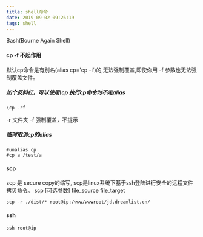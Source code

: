 ```yaml
---
title: shell命令
date: 2019-09-02 09:26:19
tags: shell
---
```

Bash(Bourne Again Shell)

#### cp -f 不起作用
默认cp命令是有别名(alias cp='cp -i')的,无法强制覆盖,即使你用 -f 参数也无法强制覆盖文件。
##### 加个反斜杠，可以使用\cp 执行cp命令时不走alias
```
\cp -rf 
```
-r 文件夹
-f 强制覆盖，不提示
##### 临时取消cp的alias
```
#unalias cp
#cp a /test/a
```

#### scp
scp 是 secure copy的缩写, scp是linux系统下基于ssh登陆进行安全的远程文件拷贝命令。
scp [可选参数] file_source file_target 
```
scp -r ./dist/* root@ip:/www/wwwroot/jd.dreamlist.cn/
```

#### ssh
```
ssh root@ip
```
